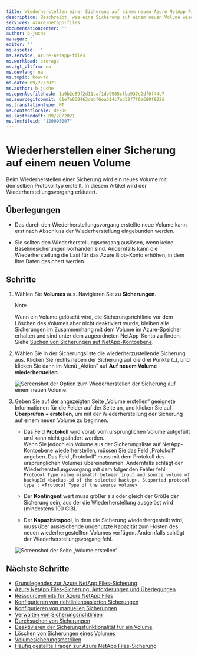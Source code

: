 ```yaml
---
title: Wiederherstellen einer Sicherung auf einem neuen Azure NetApp Files-Volume | Microsoft-Dokumentation
description: Beschreibt, wie eine Sicherung auf einem neuen Volume wiederhergestellt wird.
services: azure-netapp-files
documentationcenter: ''
author: b-juche
manager: ''
editor: ''
ms.assetid: ''
ms.service: azure-netapp-files
ms.workload: storage
ms.tgt_pltfrm: na
ms.devlang: na
ms.topic: how-to
ms.date: 09/27/2021
ms.author: b-juche
ms.openlocfilehash: 1a0b2e59f2d11caf1db9985cfba937e2df0f44c7
ms.sourcegitcommit: 61e7a030463debf6ea614c7ad32f7f0a680f902d
ms.translationtype: HT
ms.contentlocale: de-DE
ms.lasthandoff: 09/28/2021
ms.locfileid: "129095007"
---
```

# <a name="restore-a-backup-to-a-new-volume"></a>Wiederherstellen einer Sicherung auf einem neuen Volume

Beim Wiederherstellen einer Sicherung wird ein neues Volume mit demselben Protokolltyp erstellt. In diesem Artikel wird der Wiederherstellungsvorgang erläutert. 

## <a name="considerations"></a>Überlegungen

* Das durch den Wiederherstellungsvorgang erstellte neue Volume kann erst nach Abschluss der Wiederherstellung eingebunden werden. 

* Sie sollten den Wiederherstellungsvorgang auslösen, wenn keine Baselinesicherungen vorhanden sind. Andernfalls kann die Wiederherstellung die Last für das Azure Blob-Konto erhöhen, in dem Ihre Daten gesichert werden. 

## <a name="steps"></a>Schritte

1. Wählen Sie **Volumes** aus. Navigieren Sie zu **Sicherungen**.

    > [!NOTE]
    > Wenn ein Volume gelöscht wird, die Sicherungsrichtlinie vor dem Löschen des Volumes aber nicht deaktiviert wurde, bleiben alle Sicherungen im Zusammenhang mit dem Volume im Azure-Speicher erhalten und sind unter dem zugeordneten NetApp-Konto zu finden.  Siehe [Suchen von Sicherungen auf NetApp-Kontoebene](backup-search.md#search-backups-at-netapp-account-level).


2. Wählen Sie in der Sicherungsliste die wiederherzustellende Sicherung aus. Klicken Sie rechts neben der Sicherung auf die drei Punkte (`…`), und klicken Sie dann im Menü „Aktion“ auf **Auf neuem Volume wiederherstellen**.   

    ![Screenshot der Option zum Wiederherstellen der Sicherung auf einem neuen Volume.](../media/azure-netapp-files/backup-restore-new-volume.png)

3. Geben Sie auf der angezeigten Seite „Volume erstellen“ geeignete Informationen für die Felder auf der Seite an, und klicken Sie auf **Überprüfen + erstellen**, um mit der Wiederherstellung der Sicherung auf einem neuen Volume zu beginnen.   

    * Das Feld **Protokoll** wird vorab vom ursprünglichen Volume aufgefüllt und kann nicht geändert werden.    
        Wenn Sie jedoch ein Volume aus der Sicherungsliste auf NetApp-Kontoebene wiederherstellen, müssen Sie das Feld „Protokoll“ angeben. Das Feld „Protokoll“ muss mit dem Protokoll des ursprünglichen Volumes übereinstimmen. Andernfalls schlägt der Wiederherstellungsvorgang mit dem folgenden Fehler fehl:  
        `Protocol Type value mismatch between input and source volume of backupId <backup-id of the selected backup>. Supported protocol type : <Protocol Type of the source volume>`

    * Der **Kontingent** wert muss größer als oder gleich der Größe der Sicherung sein, aus der die Wiederherstellung ausgelöst wird (mindestens 100 GiB).

    * Der **Kapazitätspool**, in dem die Sicherung wiederhergestellt wird, muss über ausreichende ungenutzte Kapazität zum Hosten des neuen wiederhergestellten Volumes verfügen. Andernfalls schlägt der Wiederherstellungsvorgang fehl.   

    ![Screenshot der Seite „Volume erstellen“.](../media/azure-netapp-files/backup-restore-create-volume.png)

## <a name="next-steps"></a>Nächste Schritte  

* [Grundlegendes zur Azure NetApp Files-Sicherung](backup-introduction.md)
* [Azure NetApp Files-Sicherung: Anforderungen und Überlegungen](backup-requirements-considerations.md)
* [Ressourcenlimits für Azure NetApp Files](azure-netapp-files-resource-limits.md)
* [Konfigurieren von richtlinienbasierten Sicherungen](backup-configure-policy-based.md)
* [Konfigurieren von manuellen Sicherungen](backup-configure-manual.md)
* [Verwalten von Sicherungsrichtlinien](backup-manage-policies.md)
* [Durchsuchen von Sicherungen](backup-search.md)
* [Deaktivieren der Sicherungsfunktionalität für ein Volume](backup-disable.md)
* [Löschen von Sicherungen eines Volumes](backup-delete.md)
* [Volumesicherungsmetriken](azure-netapp-files-metrics.md#volume-backup-metrics)
* [Häufig gestellte Fragen zur Azure NetApp Files-Sicherung](azure-netapp-files-faqs.md#azure-netapp-files-backup-faqs)




